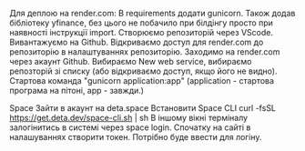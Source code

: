 Для деплою на render.com:
В requirements додати gunicorn.
Також додав бібліотеку yfinance, без цього не побачило при білдінгу просто при наявності інструкції import.
Створюємо репозиторій через VScode.
Вивантажуємо на Github.
Відкриваємо доступ для render.com до репозиторію в налаштуваннях репозиторію.
Заходимо на render.com через акаунт Github.
Вибираємо New web service, вибираємо репозторій зі списку (або відкриваємо доступ, якщо його не видно).
Стартова команда "gunicorn application:app" (application - стартова програма на пітоні, app - завжди.)

Space
Зайти в акаунт на deta.space
Встановити Space CLI curl -fsSL https://get.deta.dev/space-cli.sh | sh
В іншому вікні терміналу залогінитись в системі через space login. Спочатку на сайті в налашуваннях створити токен. Потрібно буде ввести для логіну.


